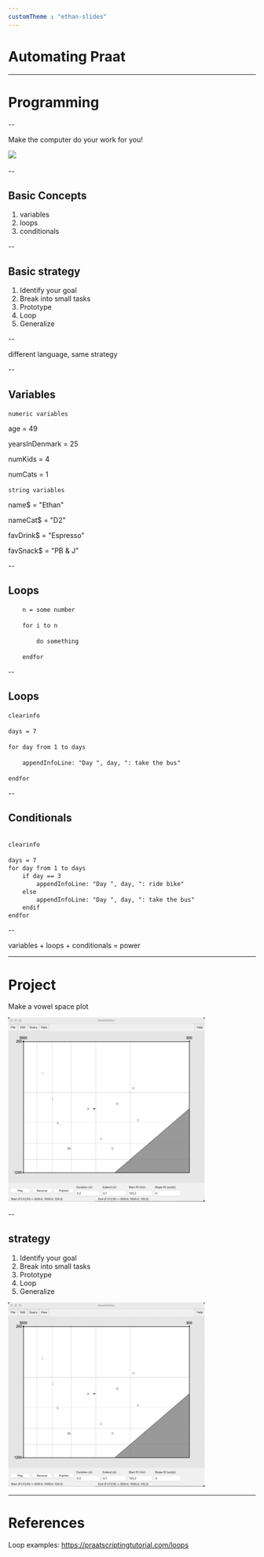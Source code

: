 ```yaml
---
customTheme : "ethan-slides"
---
```




# Automating Praat

---


# Programming

--

Make the computer do your work for you!

<img src="https://imgs.xkcd.com/comics/automation.png" width=""/>

--

## Basic Concepts

1. variables
1. loops
1. conditionals

--

## Basic strategy

1. Identify your goal
1. Break into small tasks
1. Prototype
1. Loop
1. Generalize

--

different language, same strategy

--

## Variables


<div id = "left">

``numeric variables``

age = 49  

yearsInDenmark = 25  

numKids = 4  

numCats = 1

</div>



<div id = "right">

``string variables``

name$ = "Ethan"  

nameCat$ = "D2"  

favDrink$ = "Espresso"  

favSnack$ = "PB & J"

</div>


--

## Loops


```praat
    n = some number

    for i to n  

        do something

    endfor
```

--

## Loops

```praat
clearinfo

days = 7

for day from 1 to days

	appendInfoLine: "Day ", day, ": take the bus"

endfor

```

--

## Conditionals

```praat

clearinfo

days = 7
for day from 1 to days
	if day == 3
		appendInfoLine: "Day ", day, ": ride bike"
	else
		appendInfoLine: "Day ", day, ": take the bus"
	endif
endfor

```

--

variables + loops + conditionals = power

---

# Project

Make a vowel space plot

<img src="https://github.com/ethanweed/praat-workshop/blob/main/images/vowel-editor.png?raw=true" width="400"/>

--

## strategy

<div id = "left">

1. Identify your goal
1. Break into small tasks
1. Prototype
1. Loop
1. Generalize

</div>



<div id = "right">

<img src="https://github.com/ethanweed/praat-workshop/blob/main/images/vowel-editor.png?raw=true" width="400"/>

</div>



---


# References


<div id = "refs">

Loop examples: https://praatscriptingtutorial.com/loops


</div>